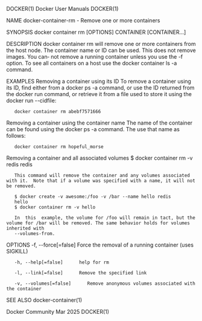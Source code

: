 DOCKER(1)							      Docker User Manuals							     DOCKER(1)

NAME
       docker-container-rm - Remove one or more containers

SYNOPSIS
       docker container rm [OPTIONS] CONTAINER [CONTAINER...]

DESCRIPTION
       docker  container rm will remove one or more containers from the host node. The container name or ID can be used. This does not remove images. You can‐
       not remove a running container unless you use the -f option. To see all containers on a host use the docker container ls -a command.

EXAMPLES
Removing a container using its ID
       To remove a container using its ID, find either from a docker ps -a command, or use the ID returned from the docker run command, or retrieve it from  a
       file used to store it using the docker run --cidfile:

       docker container rm abebf7571666

Removing a container using the container name
       The name of the container can be found using the docker ps -a command. The use that name as follows:

       docker container rm hopeful_morse

Removing a container and all associated volumes
       $ docker container rm -v redis
       redis

       This command will remove the container and any volumes associated with it.  Note that if a volume was specified with a name, it will not be removed.

       $ docker create -v awesome:/foo -v /bar --name hello redis
       hello
       $ docker container rm -v hello

       In  this	 example, the volume for /foo will remain in tact, but the volume for /bar will be removed. The same behavior holds for volumes inherited with
       --volumes-from.

OPTIONS
       -f, --force[=false]	Force the removal of a running container (uses SIGKILL)

       -h, --help[=false]      help for rm

       -l, --link[=false]      Remove the specified link

       -v, --volumes[=false]	  Remove anonymous volumes associated with the container

SEE ALSO
       docker-container(1)

Docker Community							   Mar 2025								     DOCKER(1)
